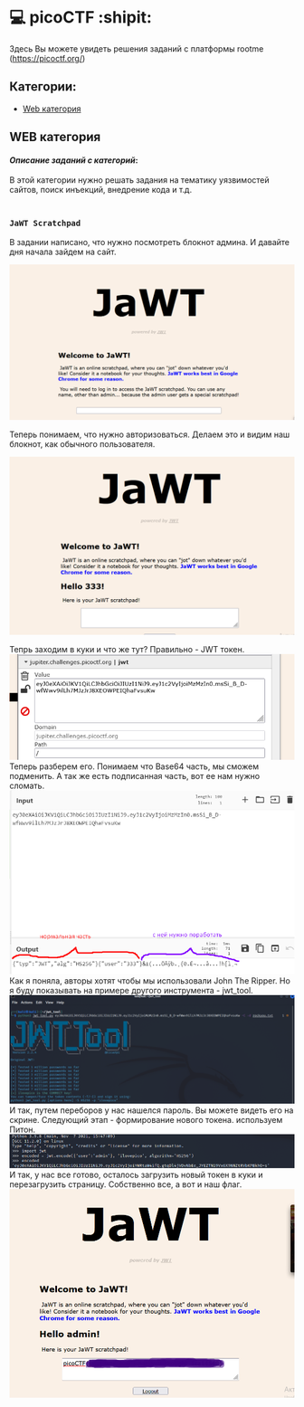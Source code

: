 # :computer: picoCTF :shipit:
Здесь Вы можете увидеть решения заданий с платформы rootme (https://picoctf.org/)
## Категории:
- [Web категория](#WEBкатегория)

## WEB категория
#### ___Описание заданий с категорий___:
В этой категории нужно решать задания на тематику уязвимостей сайтов, поиск инъекций, внедрение кода и т.д.
# 
# 
### `JaWT Scratchpad`
В задании написано, что нужно посмотреть блокнот админа. И давайте дня начала зайдем на сайт.

![код страницы](https://github.com/YanaGerasimenko/ctf-writeups/blob/main/picoctf/pics/jwt_1.png)

Теперь понимаем, что нужно авторизоваться. Делаем это и видим наш блокнот, как обычного пользователя.

![код страницы](https://github.com/YanaGerasimenko/ctf-writeups/blob/main/picoctf/pics/jwt_2.png)

Тепрь заходим в куки и что же тут? Правильно - JWT токен.
![код страницы](https://github.com/YanaGerasimenko/ctf-writeups/blob/main/picoctf/pics/jwt_3.png)
Теперь разберем его. Понимаем что Base64 часть, мы сможем подменить. А так же есть подписанная часть, вот ее нам нужно сломать.
![код страницы](https://github.com/YanaGerasimenko/ctf-writeups/blob/main/picoctf/pics/jwt_4.png)
Как я поняла, авторы хотят чтобы мы использовали John The Ripper. Но я буду показывать на примере другого инструмента - jwt_tool.
![код страницы](https://github.com/YanaGerasimenko/ctf-writeups/blob/main/picoctf/pics/jwt_5.png)
И так, путем переборов у нас нашелся пароль. Вы можете видеть его на скрине. Следующий этап - формирование нового токена. используем Питон.
![код страницы](https://github.com/YanaGerasimenko/ctf-writeups/blob/main/picoctf/pics/jwt_6.png)
И так, у нас все готово, осталось загрузить новый токен в куки и перезагрузить страницу. Собственно все, а вот и наш флаг.
![код страницы](https://github.com/YanaGerasimenko/ctf-writeups/blob/main/picoctf/pics/jwt_7.png)
